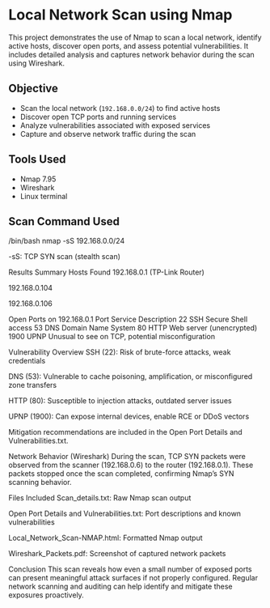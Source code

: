 # Local Network Scan using Nmap

This project demonstrates the use of Nmap to scan a local network, identify active hosts, discover open ports, and assess potential vulnerabilities. It includes detailed analysis and captures network behavior during the scan using Wireshark.

## Objective

- Scan the local network (`192.168.0.0/24`) to find active hosts
- Discover open TCP ports and running services
- Analyze vulnerabilities associated with exposed services
- Capture and observe network traffic during the scan

## Tools Used

- Nmap 7.95
- Wireshark
- Linux terminal

## Scan Command Used

/bin/bash
nmap -sS 192.168.0.0/24

-sS: TCP SYN scan (stealth scan)

Results Summary
Hosts Found
192.168.0.1 (TP-Link Router)

192.168.0.104

192.168.0.106

Open Ports on 192.168.0.1
Port	Service	Description
22	SSH	Secure Shell access
53	DNS	Domain Name System
80	HTTP	Web server (unencrypted)
1900	UPNP	Unusual to see on TCP, potential misconfiguration

Vulnerability Overview
SSH (22): Risk of brute-force attacks, weak credentials

DNS (53): Vulnerable to cache poisoning, amplification, or misconfigured zone transfers

HTTP (80): Susceptible to injection attacks, outdated server issues

UPNP (1900): Can expose internal devices, enable RCE or DDoS vectors

Mitigation recommendations are included in the Open Port Details and Vulnerabilities.txt.

Network Behavior (Wireshark)
During the scan, TCP SYN packets were observed from the scanner (192.168.0.6) to the router (192.168.0.1). These packets stopped once the scan completed, confirming Nmap’s SYN scanning behavior.

Files Included
Scan_details.txt: Raw Nmap scan output

Open Port Details and Vulnerabilities.txt: Port descriptions and known vulnerabilities

Local_Network_Scan-NMAP.html: Formatted Nmap output

Wireshark_Packets.pdf: Screenshot of captured network packets

Conclusion
This scan reveals how even a small number of exposed ports can present meaningful attack surfaces if not properly configured. Regular network scanning and auditing can help identify and mitigate these exposures proactively.
